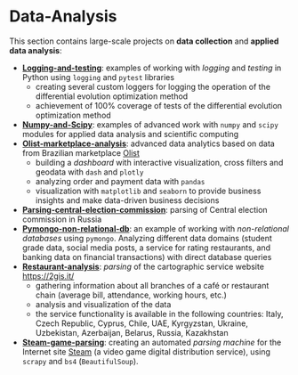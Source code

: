 # Data-Analysis

This section contains large-scale projects on **data collection** and 
**applied data analysis**:
* **[Logging-and-testing](./Logging-and-testing)**: examples of working with _logging_ 
  and _testing_ in Python using `logging` and `pytest` libraries
  * creating several custom loggers for logging the operation of the differential 
    evolution optimization method
  * achievement of 100% coverage of tests of the differential evolution optimization method 
* **[Numpy-and-Scipy](./Numpy-and-Scipy)**: examples of advanced work with `numpy` and `scipy` 
  modules for applied data analysis and scientific computing
* **[Olist-marketplace-analysis](./Olist-marketplace-analysis)**: advanced data analytics 
  based on data from Brazilian marketplace [Olist](https://olist.com/pt-br/)
  * building a _dashboard_ with interactive visualization, cross filters and 
    geodata with `dash` and `plotly`
  * analyzing order and payment data with `pandas`
  * visualization with `matplotlib` and `seaborn` to provide business insights and 
    make data-driven business decisions
* **[Parsing-central-election-commission](./Parsing-central-election-commission)**: 
  parsing of Central election commission in Russia
* **[Pymongo-non-relational-db](./Pymongo-non-relational-db)**: an example of working 
  with _non-relational databases_ using `pymongo`. Analyzing different data 
  domains (student grade data, social media posts, a service for rating restaurants, 
  and banking data on financial transactions) with direct database queries
* **[Restaurant-analysis](./Restaurant-analysis)**: _parsing_ of the cartographic service
  website https://2gis.it/ 
  * gathering information about all branches of a café or 
    restaurant chain (average bill, attendance, working hours, etc.)
  * analysis and visualization of the data
  * the service functionality is available in the following countries: Italy, Czech Republic, 
    Cyprus, Chile, UAE, Kyrgyzstan, Ukraine, Uzbekistan, 
    Azerbaijan, Belarus, Russia, Kazakhstan
* **[Steam-game-parsing](./Steam-game-parsing)**: creating an automated _parsing machine_ 
  for the Internet site [Steam](https://store.steampowered.com/) (a video game digital 
  distribution service), using `scrapy` and `bs4` (`BeautifulSoup`).

